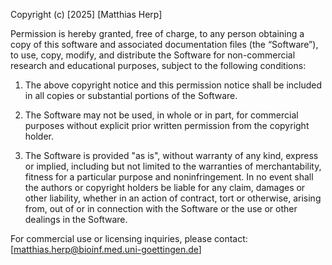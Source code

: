 Copyright (c) [2025] [Matthias Herp]

Permission is hereby granted, free of charge, to any person obtaining a copy
of this software and associated documentation files (the “Software”), to use,
copy, modify, and distribute the Software for non-commercial research and
educational purposes, subject to the following conditions:

1. The above copyright notice and this permission notice shall be included in all
copies or substantial portions of the Software.

2. The Software may not be used, in whole or in part, for commercial purposes
without explicit prior written permission from the copyright holder.

3. The Software is provided "as is", without warranty of any kind, express or
implied, including but not limited to the warranties of merchantability, fitness
for a particular purpose and noninfringement. In no event shall the authors or
copyright holders be liable for any claim, damages or other liability, whether
in an action of contract, tort or otherwise, arising from, out of or in connection
with the Software or the use or other dealings in the Software.

For commercial use or licensing inquiries, please contact: [matthias.herp@bioinf.med.uni-goettingen.de]